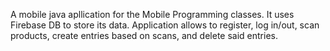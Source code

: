 A mobile java apllication for the Mobile Programming classes. It uses Firebase DB to store its data. Application allows to register, log in/out, scan products, create entries based on scans, and delete said entries.
